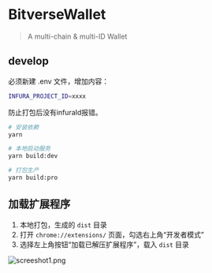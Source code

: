 # BitverseWallet

 > A multi-chain & multi-ID Wallet

## develop

必须新建 .env 文件，增加内容：

```bash
INFURA_PROJECT_ID=xxxx
```

防止打包后没有infuraId报错。

```bash
# 安装依赖
yarn

# 本地启动服务
yarn build:dev

# 打包生产
yarn build:pro
```

## 加载扩展程序

1. 本地打包，生成的 `dist` 目录
2. 打开 `chrome://extensions/` 页面，勾选右上角“开发者模式”
3. 选择左上角按钮“加载已解压扩展程序”，载入 `dist` 目录

![screeshot1.png](https://tva1.sinaimg.cn/large/981da7d6ly1h9378ufcdzj214a0k0dn5.jpg)
